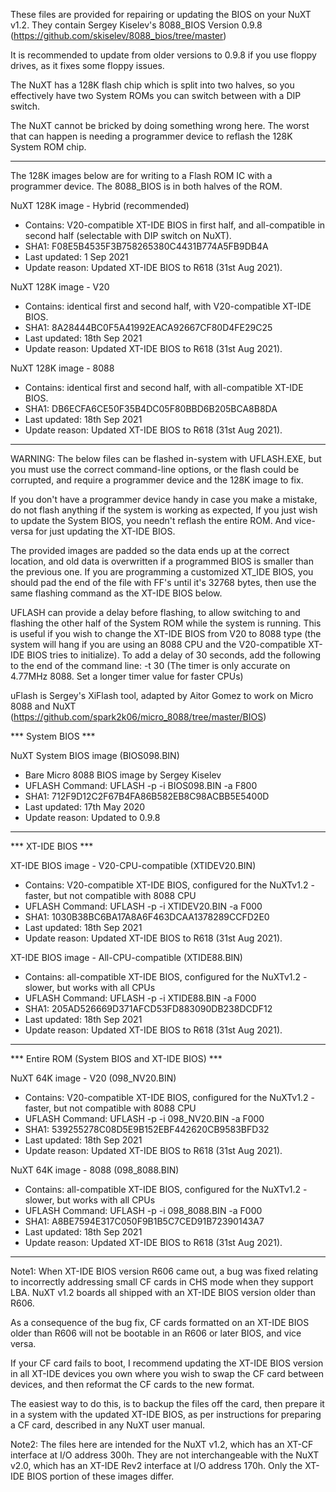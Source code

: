 These files are provided for repairing or updating the BIOS on your NuXT v1.2.
They contain Sergey Kiselev's 8088_BIOS Version 0.9.8 (https://github.com/skiselev/8088_bios/tree/master)

It is recommended to update from older versions to 0.9.8 if you use floppy drives, as it fixes some floppy issues.

The NuXT has a 128K flash chip which is split into two halves,
so you effectively have two System ROMs you can switch between with a DIP switch.

The NuXT cannot be bricked by doing something wrong here. The worst that can happen is needing a programmer device to reflash the 128K System ROM chip.

***

The 128K images below are for writing to a Flash ROM IC with a programmer device.
The 8088_BIOS is in both halves of the ROM.

NuXT 128K image - Hybrid (recommended)
- Contains: V20-compatible XT-IDE BIOS in first half, and all-compatible in second half (selectable with DIP switch on NuXT).
- SHA1: F08E5B4535F3B758265380C4431B774A5FB9DB4A
- Last updated: 1 Sep 2021
- Update reason: Updated XT-IDE BIOS to R618 (31st Aug 2021).

NuXT 128K image - V20
- Contains: identical first and second half, with V20-compatible XT-IDE BIOS.
- SHA1: 8A28444BC0F5A41992EACA92667CF80D4FE29C25
- Last updated: 18th Sep 2021
- Update reason: Updated XT-IDE BIOS to R618 (31st Aug 2021).

NuXT 128K image - 8088
- Contains: identical first and second half, with all-compatible XT-IDE BIOS.
- SHA1: DB6ECFA6CE50F35B4DC05F80BBD6B205BCA8B8DA
- Last updated: 18th Sep 2021
- Update reason: Updated XT-IDE BIOS to R618 (31st Aug 2021).

***

WARNING: The below files can be flashed in-system with UFLASH.EXE,
but you must use the correct command-line options, or the flash could be corrupted, and require a programmer device and the 128K image to fix.

If you don't have a programmer device handy in case you make a mistake, do not flash anything if the system is working as expected,
If you just wish to update the System BIOS, you needn't reflash the entire ROM. And vice-versa for just updating the XT-IDE BIOS.

The provided images are padded so the data ends up at the correct location, and old data is overwritten if a programmed BIOS is smaller than the previous one.
If you are programming a customized XT_IDE BIOS, you should pad the end of the file with FF's until it's 32768 bytes, then use the same flashing command as the XT-IDE BIOS below.

UFLASH can provide a delay before flashing, to allow switching to and flashing the other half of the System ROM while the system is running.
This is useful if you wish to change the XT-IDE BIOS from V20 to 8088 type (the system will hang if you are using an 8088 CPU and the V20-compatible XT-IDE BIOS tries to initialize).
To add a delay of 30 seconds, add the following to the end of the command line: -t 30
(The timer is only accurate on 4.77MHz 8088. Set a longer timer value for faster CPUs)

uFlash is Sergey's XiFlash tool, adapted by Aitor Gomez to work on Micro 8088 and NuXT (https://github.com/spark2k06/micro_8088/tree/master/BIOS)

*** System BIOS ***

NuXT System BIOS image (BIOS098.BIN)
- Bare Micro 8088 BIOS image by Sergey Kiselev
- UFLASH Command: UFLASH -p -i BIOS098.BIN -a F800
- SHA1: 712F9D12C2F67B4FA86B582EB8C98ACBB5E5400D
- Last updated: 17th May 2020
- Update reason: Updated to 0.9.8

***

*** XT-IDE BIOS ***

XT-IDE BIOS image - V20-CPU-compatible (XTIDEV20.BIN)
- Contains: V20-compatible XT-IDE BIOS, configured for the NuXTv1.2 - faster, but not compatible with 8088 CPU
- UFLASH Command: UFLASH -p -i XTIDEV20.BIN -a F000
- SHA1: 1030B38BC6BA17A8A6F463DCAA1378289CCFD2E0
- Last updated: 18th Sep 2021
- Update reason: Updated XT-IDE BIOS to R618 (31st Aug 2021).

XT-IDE BIOS image - All-CPU-compatible (XTIDE88.BIN)
- Contains: all-compatible XT-IDE BIOS, configured for the NuXTv1.2 - slower, but works with all CPUs
- UFLASH Command: UFLASH -p -i XTIDE88.BIN -a F000
- SHA1: 205AD526669D371AFCD53FD883090DB238DCDF12
- Last updated: 18th Sep 2021
- Update reason: Updated XT-IDE BIOS to R618 (31st Aug 2021).

***

*** Entire ROM (System BIOS and XT-IDE BIOS) ***

NuXT 64K image - V20 (098_NV20.BIN)
- Contains: V20-compatible XT-IDE BIOS, configured for the NuXTv1.2 - faster, but not compatible with 8088 CPU
- UFLASH Command: UFLASH -p -i 098_NV20.BIN -a F000
- SHA1: 539255278C08D5E9B152EBF442620CB9583BFD32
- Last updated: 18th Sep 2021
- Update reason: Updated XT-IDE BIOS to R618 (31st Aug 2021).

NuXT 64K image - 8088 (098_8088.BIN)
- Contains: all-compatible XT-IDE BIOS, configured for the NuXTv1.2 - slower, but works with all CPUs
- UFLASH Command: UFLASH -p -i 098_8088.BIN -a F000
- SHA1: A8BE7594E317C050F9B1B5C7CED91B72390143A7
- Last updated: 18th Sep 2021
- Update reason: Updated XT-IDE BIOS to R618 (31st Aug 2021).

***

Note1: When XT-IDE BIOS version R606 came out, a bug was fixed relating to incorrectly addressing small CF cards in CHS mode when they support LBA.
NuXT v1.2 boards all shipped with an XT-IDE BIOS version older than R606.

As a consequence of the bug fix, CF cards formatted on an XT-IDE BIOS older than R606 will not be bootable in an R606 or later BIOS, and vice versa.

If your CF card fails to boot, I recommend updating the XT-IDE BIOS version in all XT-IDE devices you own where you wish to swap the CF card between devices,
and then reformat the CF cards to the new format.

The easiest way to do this, is to backup the files off the card, then prepare it in a system with the updated XT-IDE BIOS, as per instructions for preparing
a CF card, described in any NuXT user manual.

Note2: The files here are intended for the NuXT v1.2, which has an XT-CF interface at I/O address 300h.
They are not interchangeable with the NuXT v2.0, which has an XT-IDE Rev2 interface at I/O address 170h. Only the XT-IDE BIOS portion of these images differ.
